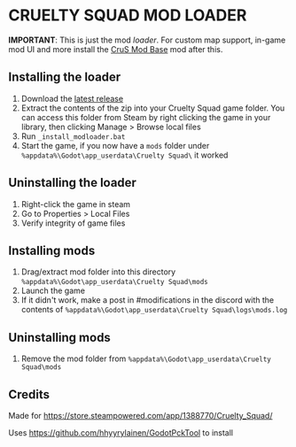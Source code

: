 # CRUELTY SQUAD MOD LOADER

**IMPORTANT**: This is just the mod *loader*. For custom map support, in-game mod UI and more install the [CruS Mod Base](https://github.com/crustyrashky/crus-modbase) mod after this.

## Installing the loader

1. Download the [latest release](https://github.com/CruS-Modding-Infrastructure/crus-modloader/releases)
2. Extract the contents of the zip into your Cruelty Squad game folder. You can access this folder from Steam by right clicking the game in your library, then clicking Manage > Browse local files
3. Run `_install_modloader.bat`
4. Start the game, if you now have a `mods` folder under `%appdata%\Godot\app_userdata\Cruelty Squad\` it worked

## Uninstalling the loader

1. Right-click the game in steam
2. Go to Properties > Local Files
3. Verify integrity of game files

## Installing mods

1. Drag/extract mod folder into this directory `%appdata%\Godot\app_userdata\Cruelty Squad\mods`
2. Launch the game
3. If it didn't work, make a post in #modifications in the discord with the contents of `%appdata%\Godot\app_userdata\Cruelty Squad\logs\mods.log`

## Uninstalling mods

1. Remove the mod folder from `%appdata%\Godot\app_userdata\Cruelty Squad\mods`

## Credits

Made for https://store.steampowered.com/app/1388770/Cruelty_Squad/

Uses https://github.com/hhyyrylainen/GodotPckTool to install
